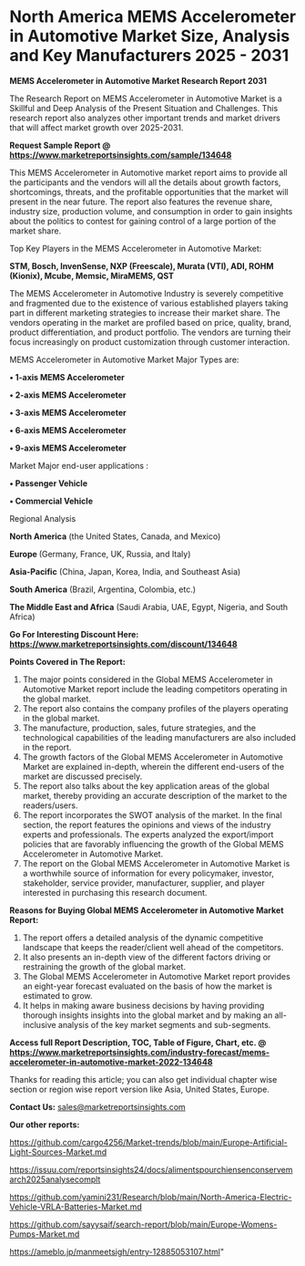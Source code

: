 # North America MEMS Accelerometer in Automotive Market Size, Analysis and Key Manufacturers 2025 - 2031

<strong>MEMS Accelerometer in Automotive Market Research Report 2031</strong>

The Research Report on MEMS Accelerometer in Automotive Market is a Skillful and Deep Analysis of the Present Situation and Challenges. This research report also analyzes other important trends and market drivers that will affect market growth over 2025-2031.

<strong>Request Sample Report @ <a href=https://www.marketreportsinsights.com/sample/134648>https://www.marketreportsinsights.com/sample/134648</a></strong>

This MEMS Accelerometer in Automotive market report aims to provide all the participants and the vendors will all the details about growth factors, shortcomings, threats, and the profitable opportunities that the market will present in the near future. The report also features the revenue share, industry size, production volume, and consumption in order to gain insights about the politics to contest for gaining control of a large portion of the market share.

Top Key Players in the MEMS Accelerometer in Automotive Market:

<strong>STM, Bosch, InvenSense, NXP (Freescale), Murata (VTI), ADI, ROHM (Kionix), Mcube, Memsic, MiraMEMS, QST</strong>

The MEMS Accelerometer in Automotive Industry is severely competitive and fragmented due to the existence of various established players taking part in different marketing strategies to increase their market share. The vendors operating in the market are profiled based on price, quality, brand, product differentiation, and product portfolio. The vendors are turning their focus increasingly on product customization through customer interaction.

MEMS Accelerometer in Automotive Market Major Types are:

<strong>• 1-axis MEMS Accelerometer

• 2-axis MEMS Accelerometer

• 3-axis MEMS Accelerometer

• 6-axis MEMS Accelerometer

• 9-axis MEMS Accelerometer</strong>

Market Major end-user applications :

<strong>• Passenger Vehicle

• Commercial Vehicle</strong>

Regional Analysis

</u><strong><b>North America</b></strong> (the United States, Canada, and Mexico)

<strong><b>Europe </b></strong>(Germany, France, UK, Russia, and Italy)

<strong><b>Asia-Pacific</b></strong> (China, Japan, Korea, India, and Southeast Asia)

<strong><b>South America</b></strong> (Brazil, Argentina, Colombia, etc.)

<strong><b>The Middle East and Africa</b></strong> (Saudi Arabia, UAE, Egypt, Nigeria, and South Africa)

<strong>Go For Interesting Discount Here: <a href=https://www.marketreportsinsights.com/discount/134648>https://www.marketreportsinsights.com/discount/134648</a></strong>

<strong>Points Covered in The Report:</strong>
<ol>
  <li>The major points considered in the Global MEMS Accelerometer in Automotive Market report include the leading competitors operating in the global market.</li>
  <li>The report also contains the company profiles of the players operating in the global market.</li>
  <li>The manufacture, production, sales, future strategies, and the technological capabilities of the leading manufacturers are also included in the report.</li>
  <li>The growth factors of the Global MEMS Accelerometer in Automotive Market are explained in-depth, wherein the different end-users of the market are discussed precisely.</li>
  <li>The report also talks about the key application areas of the global market, thereby providing an accurate description of the market to the readers/users.</li>
  <li>The report incorporates the SWOT analysis of the market. In the final section, the report features the opinions and views of the industry experts and professionals. The experts analyzed the export/import policies that are favorably influencing the growth of the Global MEMS Accelerometer in Automotive Market.</li>
  <li>The report on the Global MEMS Accelerometer in Automotive Market is a worthwhile source of information for every policymaker, investor, stakeholder, service provider, manufacturer, supplier, and player interested in purchasing this research document.</li>
</ol>
<strong>Reasons for Buying Global MEMS Accelerometer in Automotive Market Report:</strong>

<ol>
  <li>The report offers a detailed analysis of the dynamic competitive landscape that keeps the reader/client well ahead of the competitors.</li>
  <li>It also presents an in-depth view of the different factors driving or restraining the growth of the global market.</li>
  <li>The Global MEMS Accelerometer in Automotive Market report provides an eight-year forecast evaluated on the basis of how the market is estimated to grow.</li>
  <li>It helps in making aware business decisions by having providing thorough insights insights into the global market and by making an all-inclusive analysis of the key market segments and sub-segments.</li>
</ol>
<strong>Access full Report Description, TOC, Table of Figure, Chart, etc. @ <a href=https://www.marketreportsinsights.com/industry-forecast/mems-accelerometer-in-automotive-market-2022-134648>https://www.marketreportsinsights.com/industry-forecast/mems-accelerometer-in-automotive-market-2022-134648</a></strong>


Thanks for reading this article; you can also get individual chapter wise section or region wise report version like Asia, United States, Europe.

<strong>Contact Us:</strong>
sales@marketreportsinsights.com

<strong>Our other reports:</strong>

<a href=https://github.com/cargo4256/Market-trends/blob/main/Europe-Artificial-Light-Sources-Market.md>https://github.com/cargo4256/Market-trends/blob/main/Europe-Artificial-Light-Sources-Market.md</a>

<a href=https://issuu.com/reportsinsights24/docs/alimentspourchiensenconservemarch2025analysecomplt>https://issuu.com/reportsinsights24/docs/alimentspourchiensenconservemarch2025analysecomplt</a>

<a href=https://github.com/yamini231/Research/blob/main/North-America-Electric-Vehicle-VRLA-Batteries-Market.md>https://github.com/yamini231/Research/blob/main/North-America-Electric-Vehicle-VRLA-Batteries-Market.md</a>

<a href=https://github.com/sayysaif/search-report/blob/main/Europe-Womens-Pumps-Market.md>https://github.com/sayysaif/search-report/blob/main/Europe-Womens-Pumps-Market.md</a>

<a href=https://ameblo.jp/manmeetsigh/entry-12885053107.html>https://ameblo.jp/manmeetsigh/entry-12885053107.html</a>"
